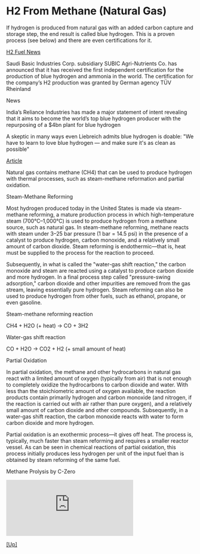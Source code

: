 # H2 From Methane (Natural Gas)

If hydrogen is produced from natural gas with an added carbon capture and
storage step, the end result is called blue hydrogen. This is a proven
process (see below) and there are even certifications for it.

[H2 Fuel News](https://www.hydrogenfuelnews.com/blue-hydrogen-sabic/8555324/)

Saudi Basic Industries Corp. subsidiary SUBIC Agri-Nutrients Co. has
announced that it has received the first independent certification for
the production of blue hydrogen and ammonia in the world.  The
certification for the company’s H2 production was granted by German
agency TÜV Rheinland

News

India’s Reliance Industries has made a major statement of intent
revealing that it aims to become the world’s top blue hydrogen
producer with the repurposing of a $4bn plant for blue hydrogen

A skeptic in many ways even Liebreich admits blue hydrogen is doable:
"We have to learn to love blue hydrogen — and make sure it's as clean
as possible"

[Article](https://www.energy.gov/eere/fuelcells/hydrogen-production-natural-gas-reforming)

Natural gas contains methane (CH4) that can be used to produce
hydrogen with thermal processes, such as steam-methane reformation and
partial oxidation.

Steam-Methane Reforming

Most hydrogen produced today in the United States is made via
steam-methane reforming, a mature production process in which
high-temperature steam (700°C–1,000°C) is used to produce hydrogen
from a methane source, such as natural gas. In steam-methane
reforming, methane reacts with steam under 3–25 bar pressure (1 bar =
14.5 psi) in the presence of a catalyst to produce hydrogen, carbon
monoxide, and a relatively small amount of carbon dioxide. Steam
reforming is endothermic—that is, heat must be supplied to the process
for the reaction to proceed.

Subsequently, in what is called the "water-gas shift reaction," the
carbon monoxide and steam are reacted using a catalyst to produce
carbon dioxide and more hydrogen. In a final process step called
"pressure-swing adsorption," carbon dioxide and other impurities are
removed from the gas stream, leaving essentially pure hydrogen. Steam
reforming can also be used to produce hydrogen from other fuels, such
as ethanol, propane, or even gasoline.

Steam-methane reforming reaction

CH4 + H2O (+ heat) → CO + 3H2

Water-gas shift reaction

CO + H2O → CO2 + H2 (+ small amount of heat)

Partial Oxidation

In partial oxidation, the methane and other hydrocarbons in natural
gas react with a limited amount of oxygen (typically from air) that is
not enough to completely oxidize the hydrocarbons to carbon dioxide
and water. With less than the stoichiometric amount of oxygen
available, the reaction products contain primarily hydrogen and carbon
monoxide (and nitrogen, if the reaction is carried out with air rather
than pure oxygen), and a relatively small amount of carbon dioxide and
other compounds. Subsequently, in a water-gas shift reaction, the
carbon monoxide reacts with water to form carbon dioxide and more
hydrogen.

Partial oxidation is an exothermic process—it gives off heat. The
process is, typically, much faster than steam reforming and requires a
smaller reactor vessel. As can be seen in chemical reactions of
partial oxidation, this process initially produces less hydrogen per
unit of the input fuel than is obtained by steam reforming of the same
fuel.

Methane Prolysis by C-Zero

<iframe width="340" src="https://www.youtube.com/embed/JGe8R0N20ps?start=412&end=545" title="How Cheap Hydrogen Could Become the Next Clean Fuel" frameborder="0" allow="accelerometer; autoplay; clipboard-write; encrypted-media; gyroscope; picture-in-picture" allowfullscreen></iframe>

[[Up]](h2-production.html)
